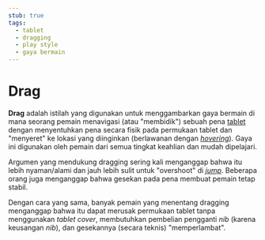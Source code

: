 ```yaml
---
stub: true
tags:
  - tablet
  - dragging
  - play style
  - gaya bermain
---
```


# Drag

**Drag** adalah istilah yang digunakan untuk menggambarkan gaya bermain di mana seorang pemain menavigasi (atau "membidik") sebuah pena [tablet](/wiki/Gameplay/Input_device/Graphics_tablet) dengan menyentuhkan pena secara fisik pada permukaan tablet dan "menyeret" ke lokasi yang diinginkan (berlawanan dengan [*hovering*](/wiki/Play_style/Hover)). Gaya ini digunakan oleh pemain dari semua tingkat keahlian dan mudah dipelajari.

Argumen yang mendukung dragging sering kali menganggap bahwa itu lebih nyaman/alami dan jauh lebih sulit untuk "overshoot" di [*jump*](/wiki/Beatmap/Pattern/Jump). Beberapa orang juga menganggap bahwa gesekan pada pena membuat pemain tetap stabil.

Dengan cara yang sama, banyak pemain yang menentang dragging menganggap bahwa itu dapat merusak permukaan tablet tanpa menggunakan *tablet cover*, membutuhkan pembelian pengganti *nib* (karena keusangan *nib*), dan gesekannya (secara teknis) "memperlambat".
